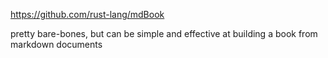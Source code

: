 https://github.com/rust-lang/mdBook

pretty bare-bones, but can be simple and effective at building a book from markdown documents